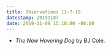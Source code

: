 ```yaml
---
title: Observations 11-7-19
datestamp: 20191107
date: 2019-11-09 15:10:00 -06:00
---
```


- *The New Hovering Dog* by BJ Cole.
